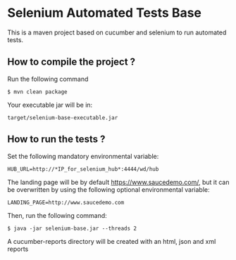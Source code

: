 # Selenium Automated Tests Base

This is a maven project based on cucumber and selenium to run automated tests.

## How to compile the project ?
Run the following command
```
$ mvn clean package
```
Your executable jar will be in:
```
target/selenium-base-executable.jar
```

## How to run the tests ?
Set the following mandatory environmental variable:
```
HUB_URL=http://*IP_for_selenium_hub*:4444/wd/hub
```
The landing page will be by default https://www.saucedemo.com/, but it can be overwritten by using the following optional environmental variable:

```
LANDING_PAGE=http://www.saucedemo.com
```

Then, run the following command:
```
$ java -jar selenium-base.jar --threads 2
```

A cucumber-reports directory will be created with an html, json and xml reports